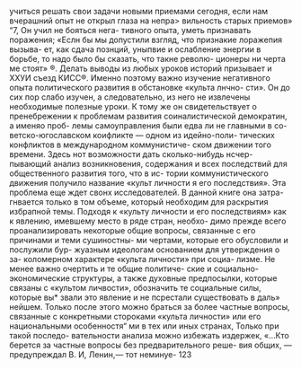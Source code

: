 учиться решать свои задачи новыми приемами сегодня,
если нам вчерашний опыт не открыл глаза на непра>
вильность старых приемов» “7, Он учил не бояться нега-
тивного опыта, уметь признавать поражения; «Еслн бы
мы допустили взгляд, что признакие лоражепия вызыва-
ет, как сдача познций, уныпвие и ослабление энергии
в борьбе, то надо было бы сказать, что такне револю-
ционеры ни черта ме стоят» ®. Делать выводы из любых
уроков историй призывает и ХХУИ съезд КИСС®.
Именно поэтому важно изучение негативного опыта
политического развития в обстановке «культа лнчно-
сти». Он до сих пор слабо изучен, а следовательно, из
него не извлечены необходимые полезные уроки. К тому
же он свидетельствует о пренебрежении к проблемам
развития соиналистической демократин, а именяо проб-
лемы самоуправления были едва ли не главными в со-
ветско-югославском коифликте — одном из идейно-поли-
тических конфликтов в международном коммунистиче-
ском движении того времени.
Здесь нот возможности дать сколько-нибудь нсчер-
пывающий анализ возникновения, содержания и всех
последствий для общественного развития того, что в ис-
тории коммунистического движения получило название
«культ личности я его последствия». Эта проблема еще
ждет свонх исследователей. В данной книге она затра-
гнвается только в том объеме, который необходим для
раскрытия избрапной темы.
Подходя к «культу личности и его последствиям»
как к явлению, имевшему место в ряде стран, необхо-
димо прежде всего проанализировать некоторые общие
вопросы, связанные с его причинами и теми сушиностны-
ми чертами, которые его обусловили и послужили бур-
жуазным идеологам основанием для утверждения о за-
коломерном характере «культа личности» при социа-
лизме. Не менее важно очертить и те общие политиче-
ские и социально-экономические структуры, а также
духовные предпосылки, которые связаны с «культом
личвости», обозначить те социальные силы, которые вы*
звали это явление и не псрестали существовать в даль»
нейшем. Только после этого можно браться за более
частные вопросы, связанные с конкретными стороками
«культа личности» или его национальными особенностя“
ми в тех или иных странах, Только при такой последо-
вательности анализа можно избежать издержек, «...Кто
берется за частные вопросы без предварительного реше-
вия общих, — предупреждал В. И, Ленин,— тот неминуе-
123

